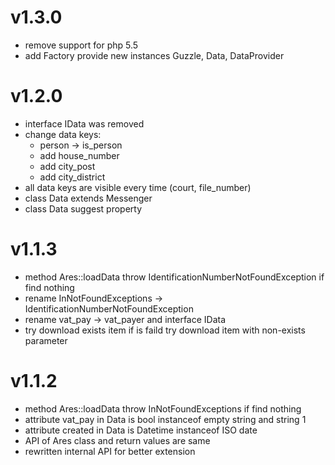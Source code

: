 v1.3.0
======
- remove support for php 5.5
- add Factory provide new instances Guzzle, Data, DataProvider

v1.2.0
======
- interface IData was removed
- change data keys:
   - person -> is_person 
   - add house_number
   - add city_post
   - add city_district
- all data keys are visible every time (court, file_number)
- class Data extends Messenger
- class Data suggest property

v1.1.3
======
- method Ares::loadData throw IdentificationNumberNotFoundException if find nothing
- rename InNotFoundExceptions -> IdentificationNumberNotFoundException
- rename vat_pay -> vat_payer and interface IData
- try download exists item if is faild try download item with non-exists parameter

v1.1.2
======
- method Ares::loadData throw InNotFoundExceptions if find nothing
- attribute vat_pay in Data is bool instanceof empty string and string 1
- attribute created in Data is Datetime instanceof ISO date
- API of Ares class and return values are same
- rewritten internal API for better extension
